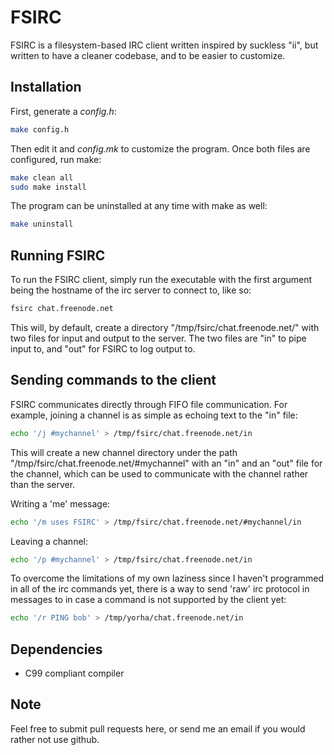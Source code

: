 # FSIRC

FSIRC is a filesystem-based IRC client written inspired by suckless "ii", but written to have a cleaner codebase, and to be easier to customize.

## Installation
First, generate a *config.h*:
``` bash
make config.h
```
Then edit it and *config.mk* to customize the program. Once both files are configured, run make:
``` bash
make clean all
sudo make install
```
The program can be uninstalled at any time with make as well:
``` bash
make uninstall
```

## Running FSIRC
To run the FSIRC client, simply run the executable with the first argument being the hostname of the irc server to connect to, like so:
``` bash
fsirc chat.freenode.net
```
This will, by default, create a directory "/tmp/fsirc/chat.freenode.net/" with two files for input and output to the server. The two files are "in" to pipe input to, and "out" for FSIRC to log output to.

## Sending commands to the client
FSIRC communicates directly through FIFO file communication. For example, joining a channel is as simple as echoing text to the "in" file:
``` bash
echo '/j #mychannel' > /tmp/fsirc/chat.freenode.net/in
```
This will create a new channel directory under the path
"/tmp/fsirc/chat.freenode.net/#mychannel" with an "in" and an "out" file for the channel, which can be used to communicate with the channel rather than the server.

Writing a 'me' message:
``` bash
echo '/m uses FSIRC' > /tmp/fsirc/chat.freenode.net/#mychannel/in
```
Leaving a channel:
``` bash
echo '/p #mychannel' > /tmp/fsirc/chat.freenode.net/in
```
To overcome the limitations of my own laziness since I haven't programmed in
all of the irc commands yet, there is a way to send 'raw' irc protocol in messages to in case a command is not supported by the client yet:
``` bash
echo '/r PING bob' > /tmp/yorha/chat.freenode.net/in
```

## Dependencies
- C99 compliant compiler

## Note
Feel free to submit pull requests here, or send me an email if you would rather not use github.
